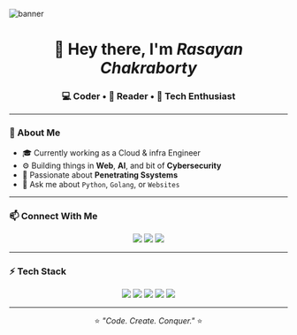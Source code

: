 ![banner](https://raw.githubusercontent.com/YOUR_USERNAME/YOUR_USERNAME/main/banner.png)



<div align="center">

# 👋 Hey there, I'm ***Rasayan Chakraborty***

### 💻 Coder • 🚀 Reader • 🧠 Tech Enthusiast

</div>

---

### 🧩 About Me

- 🎓 Currently working as a Cloud & infra Engineer 
- ⚙️ Building things in **Web**, **AI**, and bit of **Cybersecurity**  
- 🧠 Passionate about **Penetrating Ssystems**  
- 💬 Ask me about `Python`, `Golang`, or `Websites`

---

### 📫 Connect With Me

<p align="center">
  <a href="https://www.linkedin.com/in/YOUR_LINK"><img src="https://img.shields.io/badge/LinkedIn-blue?style=for-the-badge&logo=linkedin" /></a>
  <a href="mailto:rasayan.chakraborty.04@gmail.com"><img src="https://img.shields.io/badge/Gmail-red?style=for-the-badge&logo=gmail" /></a>
  <a href="https://twitter.com/YOUR_HANDLE"><img src="https://img.shields.io/badge/Twitter-black?style=for-the-badge&logo=X" /></a>
</p>

---

### ⚡ Tech Stack

<p align="center">
  <img src="https://img.shields.io/badge/javascript-black?style=for-the-badge&logo=javascript" />
  <img src="https://img.shields.io/badge/Golang-white?style=for-the-badge&logo=go" />
  <img src="https://img.shields.io/badge/Python-yellow?style=for-the-badge&logo=python" />
  <img src="https://img.shields.io/badge/React-blue?style=for-the-badge&logo=react&logoColor=61DAFB" />
  <img src="https://img.shields.io/badge/Cybersecurity-red?style=for-the-badge&logo=shield" />
</p>


---

<div align="center">

⭐️ *"Code. Create. Conquer."* ⭐️  

</div>
